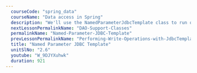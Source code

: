 ```yaml
---
  courseCode: "spring_data"
  courseName: "Data access in Spring"
  description: "We'll use the NamedParameterJdbcTemplate class to run queries with named placeholders."
  nextLessonPermalinkName: "DAO-Support-Classes"
  permalinkName: "Named-Parameter-JDBC-Template"
  prevLessonPermalinkName: "Performing-Write-Operations-with-JdbcTemplate"
  title: "Named Parameter JDBC Template"
  unitSlNo: "2.6"
  youtube: "W_9DJYXuhwk"
  duration: 921
---
```

